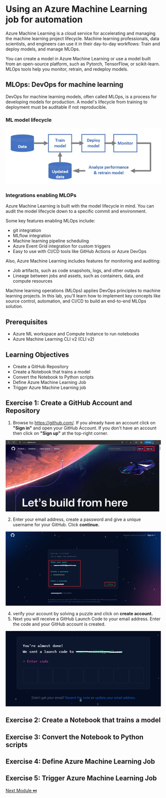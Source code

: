 # Using an Azure Machine Learning job for automation
Azure Machine Learning is a cloud service for accelerating and managing the machine learning project lifecycle. Machine learning professionals, data scientists, and engineers can use it in their day-to-day workflows: Train and deploy models, and manage MLOps.

You can create a model in Azure Machine Learning or use a model built from an open-source platform, such as Pytorch, TensorFlow, or scikit-learn. MLOps tools help you monitor, retrain, and redeploy models.

## MLOps: DevOps for machine learning
DevOps for machine learning models, often called MLOps, is a process for developing models for production. A model's lifecycle from training to deployment must be auditable if not reproducible.
### ML model lifecycle

![Mllifecycle](./assets/1_ml-cycle.jpg "Ml lifecycle")

### Integrations enabling MLOPs
Azure Machine Learning is built with the model lifecycle in mind. You can audit the model lifecycle down to a specific commit and environment.

Some key features enabling MLOps include:

- git integration
- MLflow integration
- Machine learning pipeline scheduling
- Azure Event Grid integration for custom triggers
- Easy to use with CI/CD tools like GitHub Actions or Azure DevOps

Also, Azure Machine Learning includes features for monitoring and auditing:

- Job artifacts, such as code snapshots, logs, and other outputs
- Lineage between jobs and assets, such as containers, data, and compute resources

Machine learning operations (MLOps) applies DevOps principles to machine learning projects. In this lab, you'll learn how to implement key concepts like source control, automation, and CI/CD to build an end-to-end MLOps solution.

## Prerequisites
- Azure ML workspace and Compute Instance to run notebooks
- Azure Machine Learning CLI v2 (CLI v2)

## Learning Objectives
- Create a GitHub Repository
- Create a Notebook that trains a model
- Convert the Notebook to Python scripts
- Define Azure Machine Learning Job
- Trigger Azure Machine Learning job  

## Exercise 1: Create a GitHub Account and Repository
1. Browse to https://github.com/. If you already have an account click on **"Sign in"** and open your GitHub Account. If you don't have an account then click on **"Sign up"** at the top-right corner.

![signup](./assets/2_signup.jpg "Sign Up")

2. Enter your email address, create a password and give a unique username for your GitHub. Click **continue.**

![Details](./assets/3_entermail.jpg "Details")

4. verify your account by solving a puzzle and click on **create account.**
5. Next you will receive a GitHub Launch Code to your email address. Enter the code and your GitHub account is created.

![LaunchCode](./assets/4_otp.jpg "Launch Code")

## Exercise 2: Create a Notebook that trains a model


## Exercise 3: Convert the Notebook to Python scripts


## Exercise 4: Define Azure Machine Learning Job


## Exercise 5: Trigger Azure Machine Learning Job



[Next Module ⏭️](../2_triggering-azure-machine-learning-jobs-with-github-actions/documentation.md)
